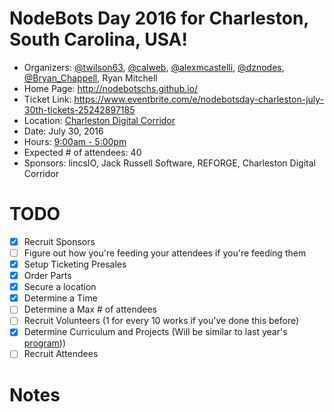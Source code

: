 # NodeBots Day 2016 for Charleston, South Carolina, USA!

 - Organizers: [@twilson63](https://twitter.com/twilson63), [@calweb](https://twitter.com/calweb), [@alexmcastelli](https://twitter.com/alexmcastelli), [@dznodes](https://twitter.com/dznodes), [@Bryan_Chappell](https://twitter.com/lincsIO), Ryan Mitchell
 - Home Page: http://nodebotschs.github.io/
 - Ticket Link: https://www.eventbrite.com/e/nodebotsday-charleston-july-30th-tickets-25242897185
 - Location: [Charleston Digital Corridor](https://www.google.com/maps/place/32%C2%B047'20.9%22N+79%C2%B055'48.6%22W/@32.78914,-79.9307272,19z/data=!3m1!4b1!4m5!3m4!1s0x0:0x0!8m2!3d32.78914!4d-79.93018?hl=en)
 - Date: July 30, 2016
 - Hours: [9:00am - 5:00pm](http://nodebotschs.github.io/#agenda)
 - Expected # of attendees: 40
 - Sponsors: lincsIO, Jack Russell Software, REFORGE, Charleston Digital Corridor

# TODO

 - [x] Recruit Sponsors
 - [ ] Figure out how you're feeding your attendees if you're feeding them
 - [x] Setup Ticketing Presales
 - [x] Order Parts
 - [x] Secure a location
 - [x] Determine a Time
 - [ ] Determine a Max # of attendees
 - [ ] Recruit Volunteers (1 for every 10 works if you've done this before)
 - [x] Determine Curriculum and Projects (Will be similar to last year's [program](https://nodebots-charleston.gitbooks.io/2015-nodebots-day-program/content/)))
 - [ ] Recruit Attendees

# Notes
